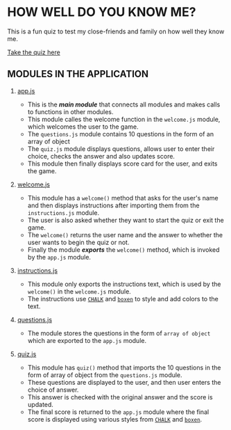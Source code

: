 # HOW WELL DO YOU KNOW ME?
This is a fun quiz to test my close-friends and family on how well they know me.

[Take the quiz here](https://replit.com/@bhaaratii/how-well-do-you-know-me?embed=1&output=1#README.md)


## MODULES IN THE APPLICATION
1. [app.js](https://github.com/bharati-21/how-well-do-you-know-me/blob/main/app.js)
   * This is the ***main module*** that connects all modules and makes calls to functions in other modules.
   * This module calles the welcome function in the `welcome.js` module, which welcomes the user to the game.
   * The `questions.js` module contains 10 questions in the form of an array of object
   * The `quiz.js` module displays questions, allows user to enter their choice, checks the answer and also updates score.
   * This module then finally displays score card for the user, and exits the game.

1. [welcome.js](https://github.com/bharati-21/how-well-do-you-know-me/blob/main/welcome.js)
   * This module has a `welcome()` method that asks for the user's name and then displays instructions after importing them from the `instructions.js` module.
   * The user is also asked whether they want to start the quiz or exit the game.
   * The `welcome()` returns the user name and the answer to whether the user wants to begin the quiz or not.
   * Finally the module ***exports*** the `welcome()` method, which is invoked by the `app.js` module.

1. [instructions.js](https://github.com/bharati-21/how-well-do-you-know-me/blob/main/instructions.js)
   * This module only exports the instructions text, which is used by the `welcome()` in the `welcome.js` module.
   * The instructions use [`CHALK`](https://www.npmjs.com/package/chalk) and [`boxen`](https://www.npmjs.com/package/boxen) to style and add colors to the text.

1. [questions.js](https://github.com/bharati-21/how-well-do-you-know-me/blob/main/questions.js)
   * The module stores the questions in the form of `array of object` which are exported to the `app.js` module. 

1. [quiz.js](https://github.com/bharati-21/how-well-do-you-know-me/blob/main/quiz.js)
   * This module has `quiz()` method that imports the 10 questions in the form of array of object from the `questions.js` module.
   * These questions are displayed to the user, and then user enters the choice of answer.
   * This answer is checked with the original answer and the score is updated.
   * The final score is returned to the `app.js` module where the final score is displayed using various styles from [`CHALK`](https://www.npmjs.com/package/chalk) and [`boxen`](https://www.npmjs.com/package/boxen).
